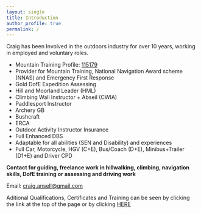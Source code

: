 ```yaml
---
layout: single
title: Introduction
author_profile: true
permalink: /
---
```


Craig has been Involved in the outdoors industry for over 10 years, working in employed and voluntary roles.

- Mountain Training Profile: [115179](https://mt.tahdah.me/profile/index/115179)
- Provider for Mountain Training, National Navigation Award scheme (NNAS) and Emergency First Response
- Gold DofE Expedition Assessing
- Hill and Moorland Leader (HML)
- Climbing Wall Instructor + Abseil (CWIA)
- Paddlesport Instructor
- Archery GB
- Bushcraft
- ERCA
- Outdoor Activity Instructor Insurance
- Full Enhanced DBS
- Adaptable for all abilities (SEN and Disability) and experiences
- Full Car, Motorcycle, HGV (C+E), Bus/Coach (D+E), Minibus+Trailer (D1+E) and Driver CPD

**Contact for guiding, freelance work in hillwalking, climbing, navigation skills, DofE training or assessing and driving work**

Email: <a href="mailto:craig.ansell@gmail.com">craig.ansell@gmail.com</a>

Aditional Qualifications, Certificates and Training can be seen by clicking the link at the top of the page or by clicking [HERE](/aqt/)
